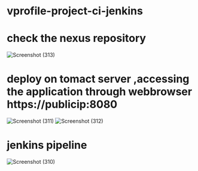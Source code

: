 # vprofile-project-ci-jenkins


# check the nexus repository
![Screenshot (313)](https://github.com/bvenkydevops/vprofile-project-ci-jenkins/assets/104990262/79eb28ec-fcc2-4135-adc9-3c2c331cc889)

# deploy on tomact server ,accessing the application through webbrowser https://publicip:8080
![Screenshot (311)](https://github.com/bvenkydevops/vprofile-project-ci-jenkins/assets/104990262/f61c1a0b-540b-4c3b-92c2-ad0ae525f08a)
![Screenshot (312)](https://github.com/bvenkydevops/vprofile-project-ci-jenkins/assets/104990262/032e3257-d439-4edf-9931-14ae5c33b78d)



# jenkins pipeline 

![Screenshot (310)](https://github.com/bvenkydevops/vprofile-project-ci-jenkins/assets/104990262/84ea2635-ce97-4b94-9be2-7b06c8c3156e)
